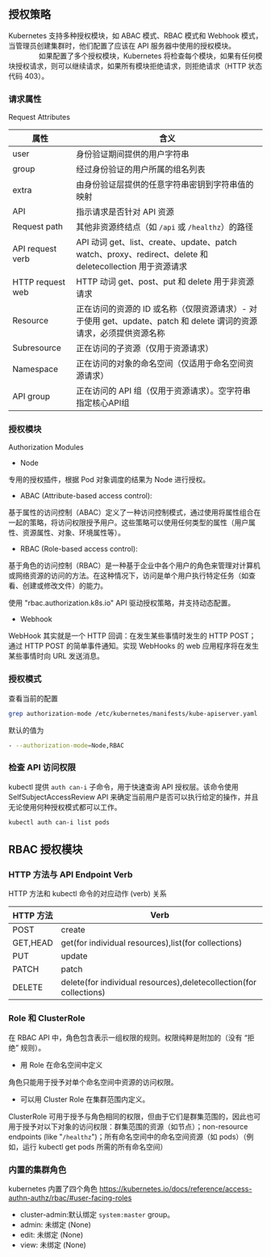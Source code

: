 ## 授权策略

Kubernetes 支持多种授权模块，如 ABAC 模式、RBAC 模式和 Webhook 模式，当管理员创建集群时，他们配置了应该在 API 服务器中使用的授权模块。
　　　　
如果配置了多个授权模块，Kubernetes 将检查每个模块，如果有任何模块授权请求，则可以继续请求，如果所有模块拒绝请求，则拒绝请求（HTTP 状态代码 403）。

### 请求属性

Request Attributes

| 属性                                    | 含义                             |
|-------------------------------------------|--------------------------------------|
| user                                      | 身份验证期间提供的用户字符串         |
| group                                     | 经过身份验证的用户所属的组名列表     |
| extra                                     | 由身份验证层提供的任意字符串密钥到字符串值的映射 |
| API                                       | 指示请求是否针对 API 资源            |
| Request path                              | 其他非资源终结点（如 `/api` 或 `/healthz`）的路径 |
| API request verb                          | API 动词 get、list、create、update、patch watch、proxy、redirect、delete 和 deletecollection 用于资源请求 |
| HTTP request web                          | HTTP 动词 get、post、put 和 delete 用于非资源请求 |
| Resource                                  | 正在访问的资源的 ID 或名称（仅限资源请求）- 对于使用 get、update、patch 和 delete 谓词的资源请求，必须提供资源名称 |
| Subresource                               | 正在访问的子资源（仅用于资源请求）   |
| Namespace                                 | 正在访问的对象的命名空间（仅适用于命名空间资源请求） |
| API group                                 | 正在访问的 API 组（仅用于资源请求）。空字符串指定核心API组 |

### 授权模块

Authorization Modules

- Node

专用的授权插件，根据 Pod 对象调度的结果为 Node 进行授权。

- ABAC (Attribute-based access control):

基于属性的访问控制（ABAC）定义了一种访问控制模式，通过使用将属性组合在一起的策略，将访问权限授予用户。这些策略可以使用任何类型的属性（用户属性、资源属性、对象、环境属性等）。

- RBAC (Role-based access control):

基于角色的访问控制（RBAC）是一种基于企业中各个用户的角色来管理对计算机或网络资源的访问的方法。在这种情况下，访问是单个用户执行特定任务（如查看、创建或修改文件）的能力。

使用 "rbac.authorization.k8s.io" API 驱动授权策略，并支持动态配置。

- Webhook

WebHook 其实就是一个 HTTP 回调：在发生某些事情时发生的 HTTP POST；通过 HTTP POST 的简单事件通知。实现 WebHooks 的 web 应用程序将在发生某些事情时向 URL 发送消息。

### 授权模式

查看当前的配置

```bash
grep authorization-mode /etc/kubernetes/manifests/kube-apiserver.yaml
```

默认的值为

```bash
- --authorization-mode=Node,RBAC
```

### 检查 API 访问权限

kubectl 提供 `auth can-i` 子命令，用于快速查询 API 授权层。该命令使用 SelfSubjectAccessReview API 来确定当前用户是否可以执行给定的操作，并且无论使用何种授权模式都可以工作。

```bash
kubectl auth can-i list pods
```

## RBAC 授权模块

### HTTP 方法与 API Endpoint Verb

HTTP 方法和 kubectl 命令的对应动作 (verb) 关系

| HTTP 方法 | Verb                                                         |
|-------------------------------------------|--------------------------------------|
| POST      | create                                                       |
| GET,HEAD  | get(for individual resources),list(for collections)          |
| PUT       | update                                                       |
| PATCH     | patch                                                        |
| DELETE    | delete(for individual resources),deletecollection(for collections) |

### Role 和 ClusterRole

在 RBAC API 中，角色包含表示一组权限的规则。权限纯粹是附加的（没有 “拒绝” 规则）。

- 用 Role 在命名空间中定义

角色只能用于授予对单个命名空间中资源的访问权限。

- 可以用 Cluster Role 在集群范围内定义。

ClusterRole 可用于授予与角色相同的权限，但由于它们是群集范围的，因此也可用于授予对以下对象的访问权限：群集范围的资源（如节点）；non-resource endpoints (like "`/healthz`")；所有命名空间中的命名空间资源（如 pods）（例如，运行 kubectl get pods 所需的所有命名空间）

### 内置的集群角色

kubernetes 内置了四个角色 <https://kubernetes.io/docs/reference/access-authn-authz/rbac/#user-facing-roles>

- cluster-admin:默认绑定 `system:master` group。
- admin: 未绑定 (None)
- edit: 未绑定 (None)
- view: 未绑定 (None)